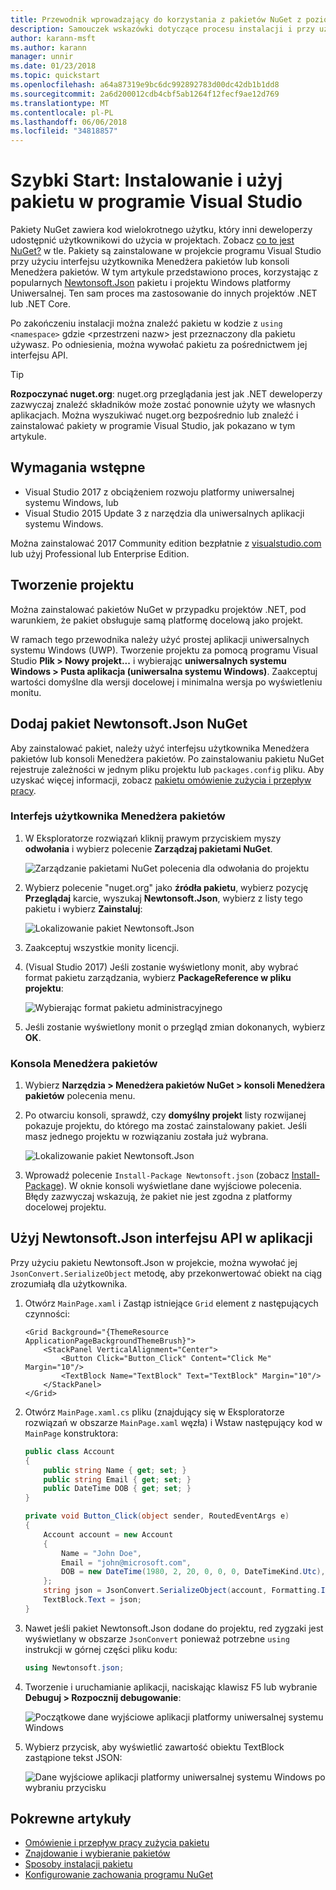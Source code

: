 ```yaml
---
title: Przewodnik wprowadzający do korzystania z pakietów NuGet z poziomu programu Visual Studio
description: Samouczek wskazówki dotyczące procesu instalacji i przy użyciu pakietu NuGet w projekcie programu Visual Studio.
author: karann-msft
ms.author: karann
manager: unnir
ms.date: 01/23/2018
ms.topic: quickstart
ms.openlocfilehash: a64a87319e9bc6dc992892783d00dc42db1b1dd8
ms.sourcegitcommit: 2a6d200012cdb4cbf5ab1264f12fecf9ae12d769
ms.translationtype: MT
ms.contentlocale: pl-PL
ms.lasthandoff: 06/06/2018
ms.locfileid: "34818857"
---
```

# <a name="quickstart-install-and-use-a-package-in-visual-studio"></a>Szybki Start: Instalowanie i użyj pakietu w programie Visual Studio

Pakiety NuGet zawiera kod wielokrotnego użytku, który inni deweloperzy udostępnić użytkownikowi do użycia w projektach. Zobacz [co to jest NuGet?](../What-is-NuGet.md) w tle. Pakiety są zainstalowane w projekcie programu Visual Studio przy użyciu interfejsu użytkownika Menedżera pakietów lub konsoli Menedżera pakietów. W tym artykule przedstawiono proces, korzystając z popularnych [Newtonsoft.Json](https://www.nuget.org/packages/Newtonsoft.Json/) pakietu i projektu Windows platformy Uniwersalnej. Ten sam proces ma zastosowanie do innych projektów .NET lub .NET Core.

Po zakończeniu instalacji można znaleźć pakietu w kodzie z `using <namespace>` gdzie \<przestrzeni nazw\> jest przeznaczony dla pakietu używasz. Po odniesienia, można wywołać pakietu za pośrednictwem jej interfejsu API.

> [!Tip]
> **Rozpoczynać nuget.org**: nuget.org przeglądania jest jak .NET deweloperzy zazwyczaj znaleźć składników może zostać ponownie użyty we własnych aplikacjach. Można wyszukiwać nuget.org bezpośrednio lub znaleźć i zainstalować pakiety w programie Visual Studio, jak pokazano w tym artykule.

## <a name="prerequisites"></a>Wymagania wstępne

- Visual Studio 2017 z obciążeniem rozwoju platformy uniwersalnej systemu Windows, lub
- Visual Studio 2015 Update 3 z narzędzia dla uniwersalnych aplikacji systemu Windows.

Można zainstalować 2017 Community edition bezpłatnie z [visualstudio.com](https://www.visualstudio.com/) lub użyj Professional lub Enterprise Edition.

## <a name="create-a-project"></a>Tworzenie projektu

Można zainstalować pakietów NuGet w przypadku projektów .NET, pod warunkiem, że pakiet obsługuje samą platformę docelową jako projekt.

W ramach tego przewodnika należy użyć prostej aplikacji uniwersalnych systemu Windows (UWP). Tworzenie projektu za pomocą programu Visual Studio **Plik > Nowy projekt...**  i wybierając **uniwersalnych systemu Windows > Pusta aplikacja (uniwersalna systemu Windows)**. Zaakceptuj wartości domyślne dla wersji docelowej i minimalna wersja po wyświetleniu monitu.

## <a name="add-the-newtonsoftjson-nuget-package"></a>Dodaj pakiet Newtonsoft.Json NuGet

Aby zainstalować pakiet, należy użyć interfejsu użytkownika Menedżera pakietów lub konsoli Menedżera pakietów. Po zainstalowaniu pakietu NuGet rejestruje zależności w jednym pliku projektu lub `packages.config` pliku. Aby uzyskać więcej informacji, zobacz [pakietu omówienie zużycia i przepływ pracy](../consume-packages/Overview-and-Workflow.md).

### <a name="package-manager-ui"></a>Interfejs użytkownika Menedżera pakietów

1. W Eksploratorze rozwiązań kliknij prawym przyciskiem myszy **odwołania** i wybierz polecenie **Zarządzaj pakietami NuGet**.

    ![Zarządzanie pakietami NuGet polecenia dla odwołania do projektu](media/QS_Use-02-ManageNuGetPackages.png)

1. Wybierz polecenie "nuget.org" jako **źródła pakietu**, wybierz pozycję **Przeglądaj** karcie, wyszukaj **Newtonsoft.Json**, wybierz z listy tego pakietu i wybierz  **Zainstaluj**:

    ![Lokalizowanie pakiet Newtonsoft.Json](media/QS_Use-03-NewtonsoftJson.png)

1. Zaakceptuj wszystkie monity licencji.

1. (Visual Studio 2017) Jeśli zostanie wyświetlony monit, aby wybrać format pakietu zarządzania, wybierz **PackageReference w pliku projektu**:

    ![Wybierając format pakietu administracyjnego](media/QS_Use-03b-SelectFormat.png)

1. Jeśli zostanie wyświetlony monit o przegląd zmian dokonanych, wybierz **OK**.

### <a name="package-manager-console"></a>Konsola Menedżera pakietów

1. Wybierz **Narzędzia > Menedżera pakietów NuGet > konsoli Menedżera pakietów** polecenia menu.

1. Po otwarciu konsoli, sprawdź, czy **domyślny projekt** listy rozwijanej pokazuje projektu, do którego ma zostać zainstalowany pakiet. Jeśli masz jednego projektu w rozwiązaniu została już wybrana.

    ![Lokalizowanie pakiet Newtonsoft.Json](media/QS_Use-08-Console1.png)

1. Wprowadź polecenie `Install-Package Newtonsoft.json` (zobacz [Install-Package](../tools/ps-ref-install-package.md)). W oknie konsoli wyświetlane dane wyjściowe polecenia. Błędy zazwyczaj wskazują, że pakiet nie jest zgodna z platformy docelowej projektu.

## <a name="use-the-newtonsoftjson-api-in-the-app"></a>Użyj Newtonsoft.Json interfejsu API w aplikacji

Przy użyciu pakietu Newtonsoft.Json w projekcie, można wywołać jej `JsonConvert.SerializeObject` metodę, aby przekonwertować obiekt na ciąg zrozumiałą dla użytkownika.

1. Otwórz `MainPage.xaml` i Zastąp istniejące `Grid` element z następujących czynności:

    ```xaml
    <Grid Background="{ThemeResource ApplicationPageBackgroundThemeBrush}">
        <StackPanel VerticalAlignment="Center">
            <Button Click="Button_Click" Content="Click Me" Margin="10"/>
            <TextBlock Name="TextBlock" Text="TextBlock" Margin="10"/>
        </StackPanel>
    </Grid>
    ```

1. Otwórz `MainPage.xaml.cs` pliku (znajdujący się w Eksploratorze rozwiązań w obszarze `MainPage.xaml` węzła) i Wstaw następujący kod w `MainPage` konstruktora:

    ```cs
    public class Account
    {
        public string Name { get; set; }
        public string Email { get; set; }
        public DateTime DOB { get; set; }
    }

    private void Button_Click(object sender, RoutedEventArgs e)
    {
        Account account = new Account
        {
            Name = "John Doe",
            Email = "john@microsoft.com",
            DOB = new DateTime(1980, 2, 20, 0, 0, 0, DateTimeKind.Utc),
        };
        string json = JsonConvert.SerializeObject(account, Formatting.Indented);
        TextBlock.Text = json;
    }
    ```

1. Nawet jeśli pakiet Newtonsoft.Json dodane do projektu, red zygzaki jest wyświetlany w obszarze `JsonConvert` ponieważ potrzebne `using` instrukcji w górnej części pliku kodu:

    ```cs
    using Newtonsoft.json;
    ```

1. Tworzenie i uruchamianie aplikacji, naciskając klawisz F5 lub wybranie **Debuguj > Rozpocznij debugowanie**:

    ![Początkowe dane wyjściowe aplikacji platformy uniwersalnej systemu Windows](media/QS_Use-06-AppStart.png)

1. Wybierz przycisk, aby wyświetlić zawartość obiektu TextBlock zastąpione tekst JSON:

    ![Dane wyjściowe aplikacji platformy uniwersalnej systemu Windows po wybraniu przycisku](media/QS_Use-07-AppEnd.png)

## <a name="related-articles"></a>Pokrewne artykuły

- [Omówienie i przepływ pracy zużycia pakietu](../consume-packages/overview-and-workflow.md)
- [Znajdowanie i wybieranie pakietów](../consume-packages/finding-and-choosing-packages.md)
- [Sposoby instalacji pakietu](../consume-packages/ways-to-install-a-package.md)
- [Konfigurowanie zachowania programu NuGet](../consume-packages/configuring-nuget-behavior.md)
